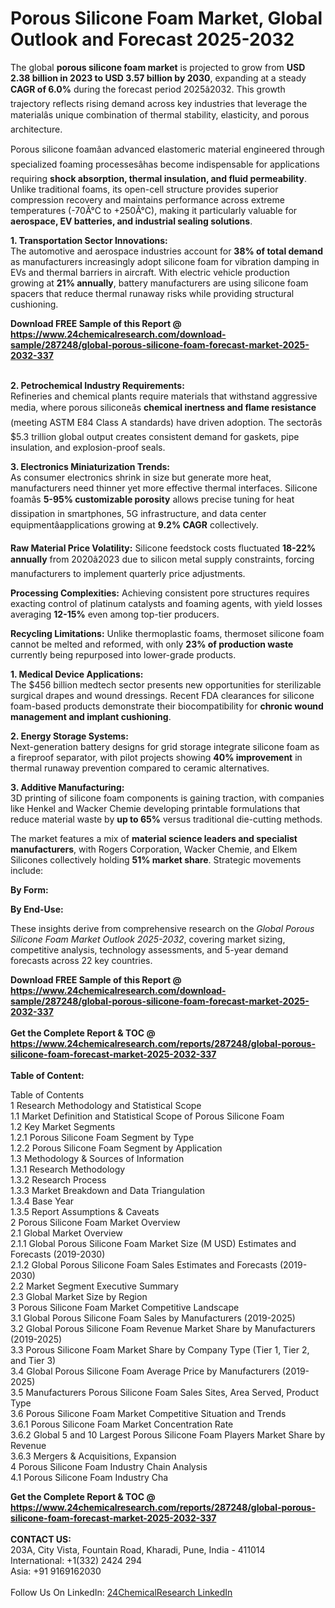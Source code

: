 <h1>Porous Silicone Foam Market, Global Outlook and Forecast 2025-2032</h1><p>The global <strong>porous silicone foam market</strong> is projected to grow from <strong>USD 2.38 billion in 2023 to USD 3.57 billion by 2030</strong>, expanding at a steady <strong>CAGR of 6.0%</strong> during the forecast period 2025â2032. This growth trajectory reflects rising demand across key industries that leverage the materialâs unique combination of thermal stability, elasticity, and porous architecture.</p><p>Porous silicone foamâan advanced elastomeric material engineered through specialized foaming processesâhas become indispensable for applications requiring <strong>shock absorption, thermal insulation, and fluid permeability</strong>. Unlike traditional foams, its open-cell structure provides superior compression recovery and maintains performance across extreme temperatures (-70Â°C to +250Â°C), making it particularly valuable for <strong>aerospace, EV batteries, and industrial sealing solutions</strong>.</p><p><strong>1. Transportation Sector Innovations:</strong><br>
The automotive and aerospace industries account for <strong>38% of total demand</strong> as manufacturers increasingly adopt silicone foam for vibration damping in EVs and thermal barriers in aircraft. With electric vehicle production growing at <strong>21% annually</strong>, battery manufacturers are using silicone foam spacers that reduce thermal runaway risks while providing structural cushioning.</p><div><b>Download FREE Sample of this Report @ 
            <a href="https://www.24chemicalresearch.com/download-sample/287248/global-porous-silicone-foam-forecast-market-2025-2032-337">
            https://www.24chemicalresearch.com/download-sample/287248/global-porous-silicone-foam-forecast-market-2025-2032-337</a></b></div><br><p><strong>2. Petrochemical Industry Requirements:</strong><br>
Refineries and chemical plants require materials that withstand aggressive media, where porous siliconeâs <strong>chemical inertness and flame resistance</strong> (meeting ASTM E84 Class A standards) have driven adoption. The sectorâs $5.3 trillion global output creates consistent demand for gaskets, pipe insulation, and explosion-proof seals.</p><p><strong>3. Electronics Miniaturization Trends:</strong><br>
As consumer electronics shrink in size but generate more heat, manufacturers need thinner yet more effective thermal interfaces. Silicone foamâs <strong>5-95% customizable porosity</strong> allows precise tuning for heat dissipation in smartphones, 5G infrastructure, and data center equipmentâapplications growing at <strong>9.2% CAGR</strong> collectively.</p><p><strong>Raw Material Price Volatility:</strong> Silicone feedstock costs fluctuated <strong>18-22% annually</strong> from 2020â2023 due to silicon metal supply constraints, forcing manufacturers to implement quarterly price adjustments.</p><p><strong>Processing Complexities:</strong> Achieving consistent pore structures requires exacting control of platinum catalysts and foaming agents, with yield losses averaging <strong>12-15%</strong> even among top-tier producers.</p><p><strong>Recycling Limitations:</strong> Unlike thermoplastic foams, thermoset silicone foam cannot be melted and reformed, with only <strong>23% of production waste</strong> currently being repurposed into lower-grade products.</p><p><strong>1. Medical Device Applications:</strong><br> 
The $456 billion medtech sector presents new opportunities for sterilizable surgical drapes and wound dressings. Recent FDA clearances for silicone foam-based products demonstrate their biocompatibility for <strong>chronic wound management and implant cushioning</strong>.</p><p><strong>2. Energy Storage Systems:</strong><br>
Next-generation battery designs for grid storage integrate silicone foam as a fireproof separator, with pilot projects showing <strong>40% improvement</strong> in thermal runaway prevention compared to ceramic alternatives.</p><p><strong>3. Additive Manufacturing:</strong><br>
3D printing of silicone foam components is gaining traction, with companies like Henkel and Wacker Chemie developing printable formulations that reduce material waste by <strong>up to 65%</strong> versus traditional die-cutting methods.</p><p>The market features a mix of <strong>material science leaders and specialist manufacturers</strong>, with Rogers Corporation, Wacker Chemie, and Elkem Silicones collectively holding <strong>51% market share</strong>. Strategic movements include:</p><p><strong>By Form:</strong></p><p><strong>By End-Use:</strong></p><p>These insights derive from comprehensive research on the <em>Global Porous Silicone Foam Market Outlook 2025-2032</em>, covering market sizing, competitive analysis, technology assessments, and 5-year demand forecasts across 22 key countries.</p><div><b>Download FREE Sample of this Report @ 
            <a href="https://www.24chemicalresearch.com/download-sample/287248/global-porous-silicone-foam-forecast-market-2025-2032-337">
            https://www.24chemicalresearch.com/download-sample/287248/global-porous-silicone-foam-forecast-market-2025-2032-337</a></b></div><br><div><b>Get the Complete Report & TOC @ 
            <a href="https://www.24chemicalresearch.com/reports/287248/global-porous-silicone-foam-forecast-market-2025-2032-337">
            https://www.24chemicalresearch.com/reports/287248/global-porous-silicone-foam-forecast-market-2025-2032-337</a></b></div><br>
            <b>Table of Content:</b><p>Table of Contents<br />
1 Research Methodology and Statistical Scope<br />
1.1 Market Definition and Statistical Scope of Porous Silicone Foam<br />
1.2 Key Market Segments<br />
1.2.1 Porous Silicone Foam Segment by Type<br />
1.2.2 Porous Silicone Foam Segment by Application<br />
1.3 Methodology & Sources of Information<br />
1.3.1 Research Methodology<br />
1.3.2 Research Process<br />
1.3.3 Market Breakdown and Data Triangulation<br />
1.3.4 Base Year<br />
1.3.5 Report Assumptions & Caveats<br />
2 Porous Silicone Foam Market Overview<br />
2.1 Global Market Overview<br />
2.1.1 Global Porous Silicone Foam Market Size (M USD) Estimates and Forecasts (2019-2030)<br />
2.1.2 Global Porous Silicone Foam Sales Estimates and Forecasts (2019-2030)<br />
2.2 Market Segment Executive Summary<br />
2.3 Global Market Size by Region<br />
3 Porous Silicone Foam Market Competitive Landscape<br />
3.1 Global Porous Silicone Foam Sales by Manufacturers (2019-2025)<br />
3.2 Global Porous Silicone Foam Revenue Market Share by Manufacturers (2019-2025)<br />
3.3 Porous Silicone Foam Market Share by Company Type (Tier 1, Tier 2, and Tier 3)<br />
3.4 Global Porous Silicone Foam Average Price by Manufacturers (2019-2025)<br />
3.5 Manufacturers Porous Silicone Foam Sales Sites, Area Served, Product Type<br />
3.6 Porous Silicone Foam Market Competitive Situation and Trends<br />
3.6.1 Porous Silicone Foam Market Concentration Rate<br />
3.6.2 Global 5 and 10 Largest Porous Silicone Foam Players Market Share by Revenue<br />
3.6.3 Mergers & Acquisitions, Expansion<br />
4 Porous Silicone Foam Industry Chain Analysis<br />
4.1 Porous Silicone Foam Industry Cha</p><div><b>Get the Complete Report & TOC @ 
            <a href="https://www.24chemicalresearch.com/reports/287248/global-porous-silicone-foam-forecast-market-2025-2032-337">
            https://www.24chemicalresearch.com/reports/287248/global-porous-silicone-foam-forecast-market-2025-2032-337</a></b></div><br><b>CONTACT US:</b><br>
            203A, City Vista, Fountain Road, Kharadi, Pune, India - 411014<br>
            International: +1(332) 2424 294<br>
            Asia: +91 9169162030 <br><br>
            Follow Us On LinkedIn: <a href="https://www.linkedin.com/company/24chemicalresearch/">24ChemicalResearch LinkedIn</a>
